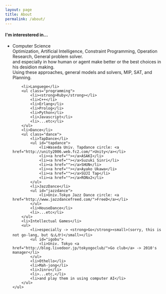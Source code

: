 ```yaml
---
layout: page
title: About
permalink: /about/
---
```


<div>
	<h4>I'm interestered in...</h4>
	<ul class="interest">
		<li>Computer Science</li>
		<div id="CS">Optimization, Artificial Intelligence, Constraint Programming, Operation Research, General problem solver.
		<br>and especially in how human or agent make better or the best choices in his desidion making.
		<br>Using these approaches, general models and solvers, MIP, SAT, and Planning.</div>

		<li>Languege</li>
		<ul class="programming">
			<li><strong>Ruby</strong></li>
			<li>C++</li>
			<li>Erlang</li>
			<li>Prolog</li>
			<li>Python</li>
			<li>Javascript</li>
			<li>...etc</li>
		</ul>
		<li>Dance</li>
		<ul class="dance">
			<li>TapDance</li>
			<ul id="tapdance">
				<li>Waseda Univ. Tapdance circle: <a href="http://unity2006.web.fc2.com/">Unity</a></li>
				<li><a href=""></a>ASAKI</li>
				<li><a href=""></a>Suzuki Sinri</li>
				<li><a href=""></a>SHUN</li>
				<li><a href=""></a>Ayako Ukawa</li>
				<li><a href=""></a>SUJI Tap</li>
				<li><a href=""></a>RONx2</li>
			</ul>
			<li>JazzDance</li>
			<ul id="jazzdance">
				<li>Univ.Tokyo Jazz Dance circle: <a href="http://www.jazzdancefreed.com/">FreeD</a></li>
			</ul>
			<li>HouseDance</li>
			<li>...etc</li>
		</ul>
		<li>Intellectual Games</li>
		<ul>
			<li>especially -> <strong>Go</strong><small>(sorry, this is not go-lang, but なんか)</small></li>
			<ul id="igobu">
				<li>Univ. Tokyo <a href="http://blog.livedoor.jp/tokyogoclub/">Go club</a> -> 2010's manager</li>
			</ul>
			<li>Othello</li>
			<li>Mah-jong</li>
			<li>Jinro</li>
			<li>...etc,</li>
			<li>and play them in using computer AI</li>
		</ul>
	</ul>
</div>